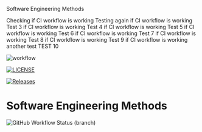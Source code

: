 Software Engineering Methods

Checking if CI workflow is working
Testing again if CI workflow is working 
Test 3  if CI workflow is working
Test 4  if CI workflow is working
Test 5  if CI workflow is working
Test 6  if CI workflow is working
Test 7  if CI workflow is working
Test 8  if CI workflow is working
Test 9  if CI workflow is working
another test
TEST 10

![workflow](https://github.com/eskndhlau/sem/actions/workflows/main.yml/badge.svg)

[![LICENSE](https://img.shields.io/github/license/eskndhlau/sem.svg?style=flat-square)](https://github.com/eskndhlau/sem/blob/master/LICENSE)

[![Releases](https://img.shields.io/github/release/eskndhlau/sem/all.svg?style=flat-square)](https://github.com/eskndhlau/sem/releases)

# Software Engineering Methods
![GitHub Workflow Status (branch)](https://img.shields.io/github/workflow/status/eskndhlau/sem/Develop/develop?style=flat-square)






